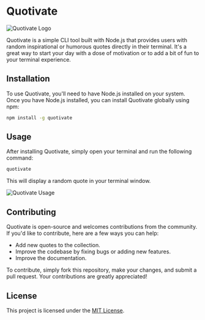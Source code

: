 # Quotivate

![Quotivate Logo](https://s30.picofile.com/file/8474390226/quotivate_logo.png)

Quotivate is a simple CLI tool built with Node.js that provides users with random inspirational or humorous quotes directly in their terminal. It's a great way to start your day with a dose of motivation or to add a bit of fun to your terminal experience.

## Installation

To use Quotivate, you'll need to have Node.js installed on your system. Once you have Node.js installed, you can install Quotivate globally using npm:

```bash
npm install -g quotivate
```

## Usage

After installing Quotivate, simply open your terminal and run the following command:

```bash
quotivate
```

This will display a random quote in your terminal window.

![Quotivate Usage](https://s30.picofile.com/file/8474390568/Recording_2024_04_15_at_21_35_03.gif)

## Contributing

Quotivate is open-source and welcomes contributions from the community. If you'd like to contribute, here are a few ways you can help:

- Add new quotes to the collection.
- Improve the codebase by fixing bugs or adding new features.
- Improve the documentation.

To contribute, simply fork this repository, make your changes, and submit a pull request. Your contributions are greatly appreciated!

## License

This project is licensed under the [MIT License](LICENSE).
